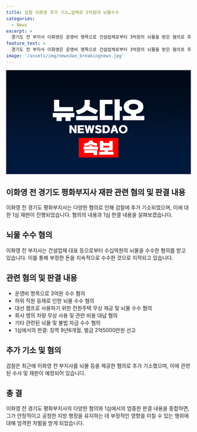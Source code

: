 ```yaml
---
title: 검찰 이화영 추가 기소…업체로 5억원대 뇌물수수
categories:
  - News
excerpt: >
  경기도 전 부지사 이화영은 운영비 명목으로 건설업체로부터 3억원의 뇌물을 받은 혐의로 추가 기소됐다. 또한, 허위 직원 등재와 회사 명의 차량 무상 이용 등으로 수억원의 혐의가 쌓였으며, 전 부지사는 다양한 명목으로 불법 자금을 수수한 것으로 지적됐다. 이에 검찰은 부지사의 정경유착을 비판하며, 이 전 부지사의 뇌물 등을 제공한 혐의로 4명을 기소했고, 범죄 수익 5억3700만원에 대한 추징 보전도 진행 중이다. 1심에서는 징역 9년6월과 벌금 2억5000만원을 선고받은 바 있으며, 대북경협 지원을 대가로 혐의도 받고 있다.
feature_text: >
  경기도 전 부지사 이화영은 운영비 명목으로 건설업체로부터 3억원의 뇌물을 받은 혐의로 추가 기소됐다. 또한, 허위 직원 등재와 회사 명의 차량 무상 이용 등으로 수억원의 혐의가 쌓였으며, 전 부지사는 다양한 명목으로 불법 자금을 수수한 것으로 지적됐다. 이에 검찰은 부지사의 정경유착을 비판하며, 이 전 부지사의 뇌물 등을 제공한 혐의로 4명을 기소했고, 범죄 수익 5억3700만원에 대한 추징 보전도 진행 중이다. 1심에서는 징역 9년6월과 벌금 2억5000만원을 선고받은 바 있으며, 대북경협 지원을 대가로 혐의도 받고 있다.
image: '/assets/img/newsdao_breakingnews.jpg'
---
```


<p><img src="/assets/img/newsdao_breakingnews.jpg" alt="implanttips 속보" /></p>

<h2 data-ke-size="size26">이화영 전 경기도 평화부지사 재판 관련 혐의 및 판결 내용</h2>

<p data-ke-size="size16">이화영 전 경기도 평화부지사는 다양한 혐의로 인해 검찰에 추가 기소되었으며, 이에 대한 1심 재판이 진행되었습니다. 혐의의 내용과 1심 판결 내용을 살펴보겠습니다.</p>

<h2 data-ke-size="size24">뇌물 수수 혐의</h2>

<p data-ke-size="size16">이화영 전 부지사는 건설업체 대표 등으로부터 수십억원의 뇌물을 수수한 혐의를 받고 있습니다. 이를 통해 부정한 돈을 지속적으로 수수한 것으로 지적되고 있습니다.</p>

<h2 data-ke-size="size24">관련 혐의 및 판결 내용</h2>

<ul>
  <li>운영비 명목으로 3억원 수수 혐의</li>
  <li>허위 직원 등재로 인한 뇌물 수수 혐의</li>
  <li>대선 캠프로 사용하기 위한 전원주택 무상 제공 및 뇌물 수수 혐의</li>
  <li>회사 명의 차량 무상 사용 및 관련 비용 대납 혐의</li>
  <li>기타 관련된 뇌물 및 불법 자금 수수 혐의</li>
  <li>1심에서의 판결: 징역 9년6개월, 벌금 2억5000만원 선고</li>
</ul>

<h2 data-ke-size="size24">추가 기소 및 혐의</h2>

<p data-ke-size="size16">검찰은 최근에 이화영 전 부지사를 뇌물 등을 제공한 혐의로 추가 기소했으며, 이에 관련된 수사 및 재판이 예정되어 있습니다.</p>

<h2 data-ke-size="size24">총 결</h2>

<p data-ke-size="size16">이화영 전 경기도 평화부지사의 다양한 혐의와 1심에서의 엄중한 판결 내용을 종합하면, 그가 안정적이고 공정한 지방 행정을 유지하는 데 부정적인 영향을 미칠 수 있는 행위에 대해 엄격한 처벌을 받게 되었습니다.</p> 

